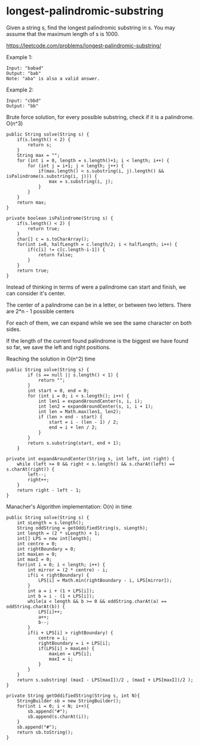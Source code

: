 # longest-palindromic-substring
Given a string s, find the longest palindromic substring in s. You may assume that the maximum length of s is 1000.

https://leetcode.com/problems/longest-palindromic-substring/

Example 1:
```
Input: "babad"
Output: "bab"
Note: "aba" is also a valid answer.
```
Example 2:
```
Input: "cbbd"
Output: "bb"
```

Brute force solution, for every possible substring, check if it is a palindrome. O(n^3)
```
public String solve(String s) {
    if(s.length() < 2) {
        return s;
    }
    String max = "";
    for (int i = 0, length = s.length()+1; i < length; i++) {
        for (int j = i+1; j < length; j++) {
            if(max.length() < s.substring(i, j).length() && isPalindrome(s.substring(i, j))) {
                max = s.substring(i, j);
            }
        }
    }
    return max;
}

private boolean isPalindrome(String s) {
    if(s.length() < 2) {
        return true;
    }
    char[] c = s.toCharArray();
    for(int i=0, halfLength = c.length/2; i < halfLength; i++) {
        if(c[i] != c[c.length-i-1]) {
            return false;
        }
    }
    return true;
}
```

Instead of thinking in terms of were a palindrome can start and finish, we can consider it's center. 

The center of a palindrome can be in a letter, or between two letters. There are 2*n - 1 possible centers

For each of them, we can expand while we see the same character on both sides.

If the length of the current found palindrome is the biggest we have found so far, we save the left and right positions.

Reaching the solution in O(n^2) time

```
public String solve(String s) {
        if (s == null || s.length() < 1) {
            return "";
        }
        int start = 0, end = 0;
        for (int i = 0; i < s.length(); i++) {
            int len1 = expandAroundCenter(s, i, i);
            int len2 = expandAroundCenter(s, i, i + 1);
            int len = Math.max(len1, len2);
            if (len > end - start) {
                start = i - (len - 1) / 2;
                end = i + len / 2;
            }
        }
        return s.substring(start, end + 1);
    }

private int expandAroundCenter(String s, int left, int right) {
    while (left >= 0 && right < s.length() && s.charAt(left) == s.charAt(right)) {
        left--;
        right++;
    }
    return right - left - 1;
}
```


Manacher's Algorithm implementation:
O(n) in time

```
public String solve(String s) {
    int sLength = s.length();
    String oddString = getOddifiedString(s, sLength);
    int length = (2 * sLength) + 1;
    int[] LPS = new int[length];
    int centre = 0;
    int rightBoundary = 0;
    int maxLen = 0;
    int maxI = 0;
    for(int i = 0; i < length; i++) {
        int mirror = (2 * centre) - i;
        if(i < rightBoundary) {
            LPS[i] = Math.min(rightBoundary - i, LPS[mirror]);
        }
        int a = i + (1 + LPS[i]);
        int b = i - (1 + LPS[i]);
        while(a < length && b >= 0 && oddString.charAt(a) == oddString.charAt(b)) {
            LPS[i]++;
            a++;
            b--;
        }
        if(i + LPS[i] > rightBoundary) {
            centre = i;
            rightBoundary = i + LPS[i];
            if(LPS[i] > maxLen) {
                maxLen = LPS[i];
                maxI = i;
            }
        }
    }
    return s.substring( (maxI - LPS[maxI])/2 , (maxI + LPS[maxI])/2 );
}

private String getOddifiedString(String s, int N){
    StringBuilder sb = new StringBuilder();
    for(int i = 0; i < N; i++){
        sb.append("#");
        sb.append(s.charAt(i));
    }
    sb.append("#");
    return sb.toString();
}
```

